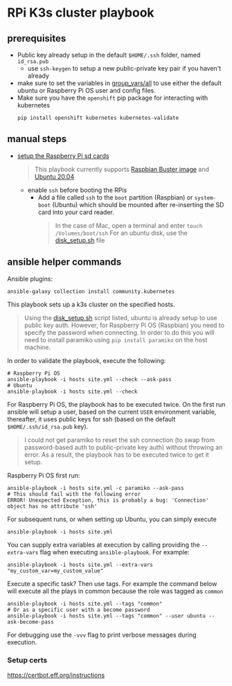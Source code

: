 # RPi K3s cluster playbook

## prerequisites

- Public key already setup in the default `$HOME/.ssh` folder, named `id_rsa.pub`
    - use `ssh-keygen` to setup a new public-private key pair if you haven't already
- make sure to set the variables in [group_vars/all](group_vars/all) to use either
  the default ubuntu or Raspberry Pi OS user and config files.
- Make sure you have the `openshift` pip package for interacting with kubernetes
    ```shell script
    pip install openshift kubernetes kubernetes-validate
    ```

## manual steps

- [setup the Raspberry Pi sd cards][setup_sd_card]
  > This playbook currently supports [Raspbian Buster image][raspbian_buster] and [Ubuntu 20.04][ubuntu2004]
  - enable `ssh` before booting the RPis
    - Add a file called `ssh` to the `boot` partition (Raspbian) or `system-boot` (Ubuntu)
      which should be mounted after re-inserting the SD card into your card reader.
      > In the case of Mac, open a terminal and enter `touch /Volumes/boot/ssh`
      > For an ubuntu disk, use the [disk_setup.sh](disk_setup.sh) file

## ansible helper commands

Ansible plugins:
```
ansible-galaxy collection install community.kubernetes
```

This playbook sets up a k3s cluster on the specified hosts.

> Using the [disk_setup.sh](disk_setup.sh) script listed, ubuntu
> is already setup to use public key auth. However, for Raspberry Pi OS
> (Raspbian) you need to specify the password when connecting. In order
> to do this you will need to install paramiko using `pip install paramiko`
> on the host machine.

In order to validate the playbook, execute the following:
```shell script
# Raspberry Pi OS
ansible-playbook -i hosts site.yml --check --ask-pass
# Ubuntu
ansible-playbook -i hosts site.yml --check
```

For Raspberry Pi OS, the playbook has to be executed twice. On the first run ansible will
setup a user, based on the current `USER` environment variable, thereafter, it uses public
keys for ssh (based on the default `$HOME/.ssh/id_rsa.pub` key).
> I could not get paramiko to reset the ssh connection (to swap from password-based auth to
> public-private key auth) without throwing an error. As a result, the playbook has to be
> executed twice to get it setup.
  
Raspberry Pi OS first run:
```shell script
ansible-playbook -i hosts site.yml -c paramiko --ask-pass
# This should fail with the following error
ERROR! Unexpected Exception, this is probably a bug: 'Connection' object has no attribute 'ssh'
```

For subsequent runs, or when setting up Ubuntu, you can simply execute
```shell script
ansible-playbook -i hosts site.yml
```

You can supply extra variables at execution by calling providing the `--extra-vars`
flag when executing `ansible-playbook`. For example:
```shell script
ansible-playbook -i hosts site.yml --extra-vars "my_custom_var=my_custom_value"
```

Execute a specific task? Then use tags. For example the command below will
execute all the plays in common because the role was tagged as `common`
```shell script
ansible-playbook -i hosts site.yml --tags "common"
# Or as a specific user with a become password
ansible-playbook -i hosts site.yml --tags "common" --user ubuntu --ask-become-pass
```

For debugging use the `-vvv` flag to print verbose messages during execution. 

### Setup certs

https://certbot.eff.org/instructions

[setup_sd_card]: https://garywoodfine.com/how-to-create-raspbian-sd-card-ubuntu/
[raspbian_buster]: https://www.raspberrypi.org/downloads/raspbian/
[ubuntu2004]: https://ubuntu.com/download/server/arm
